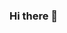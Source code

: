 ### Hi there 👋

<!--Hi 👋, I'm Nathnael Minuta
Honors Electrical and Computer Engineering Sophmore student @ MNSU
**NathnaelMinuta/NathnaelMinuta** is a ✨ _special_ ✨ repository because its `README.md` (this file) appears on your GitHub profile.

Here are some ideas to get you started:

- 🔭 I’m currently working on peronal projects like portfolio website and several other projects.
- 🌱 I’m currently learning Intro to web designing Codepath class , sharpening my UI/UX game and Robotic programming using C++.
- 👯 I’m looking to collaborate on Hackathons, projects, startups, conferences - let's innovate together! Open to mentors, partners, and fellow adventurers on the tech journey
- 🤔 I’m looking for help with Feedback on my design ideas, Python and C++ debugging and code optimization, Brainstorming next-level robotics projects.
- 💬 Ask me about Web design trends and best practices, The future of robotics and AI, My latest stargazing adventures (it's amazing out there! )
- 📫 How to reach me: nathnael.minuta@mnsu.edu , https://linktr.ee/nathnaelminuta
- 😄 Pronouns: He/him/his
- ⚡ Fun fact: I like stargazing.
-->
